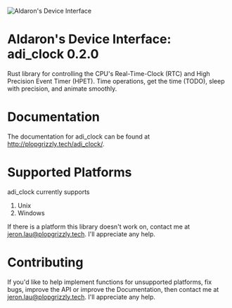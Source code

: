 ![Aldaron's Device Interface](https://plopgrizzly.github.io/adi/adi.png)

# Aldaron's Device Interface: adi_clock 0.2.0

Rust library for controlling the CPU's Real-Time-Clock (RTC) and High Precision
Event Timer (HPET). Time operations, get the time (TODO), sleep with precision,
and animate smoothly.

# Documentation

The documentation for adi_clock can be found at
http://plopgrizzly.tech/adi_clock/.

# Supported Platforms

adi_clock currently supports

1. Unix
2. Windows

If there is a platform this library doesn't work on, contact me at
jeron.lau@plopgrizzly.tech. I'll appreciate any help.

# Contributing

If you'd like to help implement functions for unsupported platforms, fix bugs,
improve the API or improve the Documentation, then contact me at
jeron.lau@plopgrizzly.tech. I'll appreciate any help.
